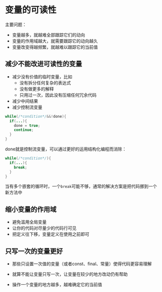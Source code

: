 # 变量的可读性

主要问题：

* 变量越多，就越难全部跟踪它们的动向
* 变量的作用域越大，就需要跟踪它的动向越久
* 变量改变得越频繁，就越难以跟踪它的当前值

## 减少不能改进可读性的变量

* 减少没有价值的临时变量，比如
  * 没有拆分任何复杂的表达式
  * 没有做更多的解释
  * 只用过一次，因此没有压缩任何冗余代码
* 减少中间结果
* 减少控制流变量

```java
while(/*condition*/&&!done){
  if(...){
    done = true;
    continue;
  }
}
```

done就是控制流变量，可以通过更好的运用结构化编程而消除：

```java
while(/*condition*/){
  if(...){
    break;
  }
}
```

当有多个嵌套的循环时，一个`break`可能不够，通常的解决方案是把代码挪到一个新方法中

## 缩小变量的作用域

* 避免滥用全局变量
* 让你的代码对尽量少的代码行可见
* 把定义往下移，变量定义在使用之前即可

## 只写一次的变量更好

* 那些只设置一次值的变量（或者const、final、常量）使得代码更容易理解

* 就算不能让变量只写一次，让变量在较少的地方改动仍有帮助
* 操作一个变量的地方越多，越难确定它的当前值



